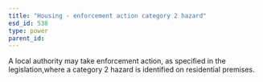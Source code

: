 ```yaml
---
title: "Housing - enforcement action category 2 hazard"
esd_id: 538
type: power
parent_id:  
---
```


A local authority may take enforcement action, as specified in the legislation,where a category 2 hazard is identified on residential premises.

